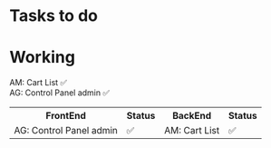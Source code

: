 # Tasks to do

# Working

AM: Cart List ✅
<br>
AG: Control Panel admin ✅

<table>
  <tr>
    <th>FrontEnd</th>
    <th>Status</th>
    <th>BackEnd</th>
    <th>Status</th>
  </tr>
  <tr aligh='center'>
    <td>AG: Control Panel admin</td>
    <td>✅</td>
    <td>AM: Cart List</td>
    <td>✅</td>
  </tr>
</table>
